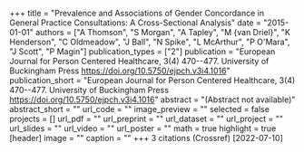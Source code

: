 +++
title = "Prevalence and Associations of Gender Concordance in General Practice Consultations: A Cross-Sectional Analysis"
date = "2015-01-01"
authors = ["A Thomson", "S Morgan", "A Tapley", "M {van Driel}", "K Henderson", "C Oldmeadow", "J Ball", "N Spike", "L McArthur", "P O'Mara", "J Scott", "P Magin"]
publication_types = ["2"]
publication = "European Journal for Person Centered Healthcare, 3(4) 470--477. University of Buckingham Press https://doi.org/10.5750/ejpch.v3i4.1016"
publication_short = "European Journal for Person Centered Healthcare, 3(4) 470--477. University of Buckingham Press https://doi.org/10.5750/ejpch.v3i4.1016"
abstract = "(Abstract not available)"
abstract_short = ""
url_code = ""
image_preview = ""
selected = false
projects = []
url_pdf = ""
url_preprint = ""
url_dataset = ""
url_project = ""
url_slides = ""
url_video = ""
url_poster = ""
math = true
highlight = true
[header]
image = ""
caption = ""
+++
3 citations (Crossref) [2022-07-10]
